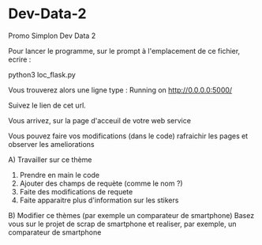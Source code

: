 # Dev-Data-2
Promo Simplon Dev Data 2

Pour lancer le programme, sur le prompt à l'emplacement de ce fichier, ecrire :

python3 loc_flask.py

Vous trouverez alors une ligne type : Running on http://0.0.0.0:5000/ 

Suivez le lien de cet url.

Vous arrivez, sur la page d'acceuil de votre web service

Vous pouvez faire vos modifications (dans le code) rafraichir les pages et observer les ameliorations

A) Travailler sur ce thème
1) Prendre en main le code 
2) Ajouter des champs de requète (comme le nom ?)
3) Faite des modifications de requete
4) Faite apparaitre plus d'information sur les stikers

B) Modifier ce thèmes (par exemple un comparateur de smartphone)
Basez vous sur le projet de scrap de smartphone et realiser, par exemple, un comparateur de smartphone
